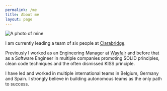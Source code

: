 ```yaml
---
permalink: /me
title: About me
layout: page
---
```


![A photo of mine](/assets/albert2.png "Me in a climbing trip")


I am currently leading a team of six people at [Clarabridge]. 

Previously I worked as an Engineering Manager at [Wayfair] and before that as a Software Engineer in multiple companies
promoting SOLID principles, clean code techniques and the often dismissed KISS principle.

I have led and worked in multiple international teams in Belgium, Germany and Spain. I strongly believe in building
autonomous teams as the only path to success.

[Wayfair]: https://www.wayfair.com
[Clarabridge]: https://www.clarabridge.com